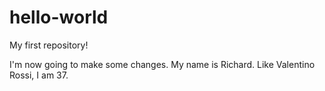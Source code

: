 # hello-world
My first repository!

I'm now going to make some changes. My name is Richard. Like Valentino Rossi, I am 37.
